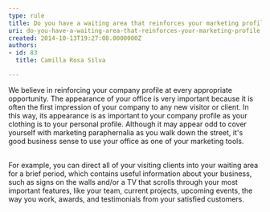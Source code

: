 ```yaml
---
type: rule
title: Do you have a waiting area that reinforces your marketing profile?
uri: do-you-have-a-waiting-area-that-reinforces-your-marketing-profile
created: 2014-10-13T19:27:08.0000000Z
authors:
- id: 83
  title: Camilla Rosa Silva

---
```




<span class='intro'> <div>We believe in reinforcing your company profile at every appropriate opportunity. The appearance of your office is very important because it is often the first impression of your company to any new visitor or client. In this way, its appearance is as important to your company profile as your clothing is to your personal profile. Although it may appear odd to cover yourself with marketing paraphernalia as you walk down the street, it's good business sense to use your office as one of your marketing tools.</div><br> </span>

For example, you can direct all of your visiting clients into your waiting area for a brief period, which contains useful information about your business, such as signs on the walls and/or a TV that scrolls through your most important features, like your team, current projects, upcoming events, the way you work, awards, and testimonials from your satisfied customers.


